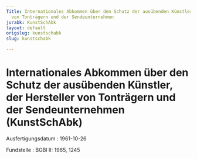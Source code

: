 ```yaml
---
Title: Internationales Abkommen über den Schutz der ausübenden Künstler, der Hersteller
  von Tonträgern und der Sendeunternehmen
jurabk: KunstSchAbk
layout: default
origslug: kunstschabk
slug: kunstschabk

---
```


# Internationales Abkommen über den Schutz der ausübenden Künstler, der Hersteller von Tonträgern und der Sendeunternehmen (KunstSchAbk)

Ausfertigungsdatum
:   1961-10-26

Fundstelle
:   BGBl II: 1965, 1245

